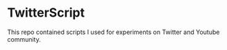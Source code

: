 # TwitterScript

This repo contained scripts I used for experiments on Twitter and Youtube community.
